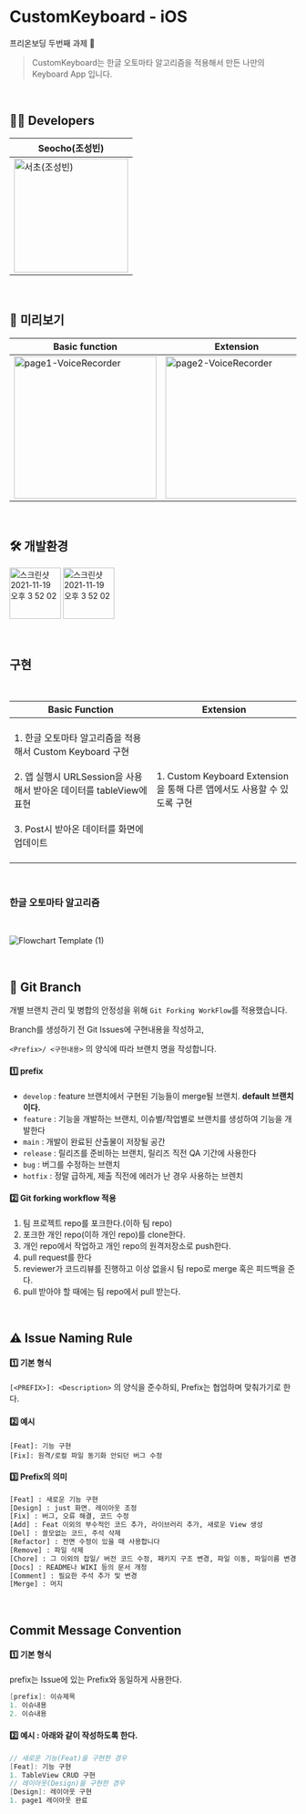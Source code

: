 # CustomKeyboard - iOS
프리온보딩 두번째 과제 📱

> CustomKeyboard는 한글 오토마타 알고리즘을 적용해서 만든 나만의 Keyboard App 입니다.

<br>

## 🧑‍💻 Developers
|Seocho(조성빈)|
|---|
|<img width = "200" alt= "서초(조성빈)" src = "https://user-images.githubusercontent.com/64088377/177668277-f9db3eb2-b252-4795-9eec-4f8cc5e10304.jpeg">|
<br>

## 👀 미리보기
|Basic function|Extension|
|---|---|
|<img width = "250" alt="page1-VoiceRecorder" src = "https://user-images.githubusercontent.com/73249915/180597545-5c5d502f-7b42-4078-807f-c5fae3cd23f5.gif">|<img width = "250" alt= "page2-VoiceRecorder" src = "https://user-images.githubusercontent.com/73249915/180597790-60bc5e75-c19d-4045-bed0-69c9b8c2eb9a.gif">|

<br>

## 🛠 개발환경
<img width="90" alt="스크린샷 2021-11-19 오후 3 52 02" src="https://img.shields.io/badge/iOS-13.0+-silver"> <img width="90" alt="스크린샷 2021-11-19 오후 3 52 02" src="https://img.shields.io/badge/Xcode-13.4-blue">

<br>

## 구현

<br>

|Basic Function|Extension|
|-----|---|
|<br> 1. 한글 오토마타 알고리즘을 적용해서 Custom Keyboard 구현 <br><br> 2. 앱 실행시 URLSession을 사용해서 받아온 데이터를 tableView에 표현 <br><br> 3. Post시 받아온 데이터를 화면에 업데이트 <br><br>|1. Custom Keyboard Extension을 통해 다른 앱에서도 사용할 수 있도록 구현 <br>|

<br>

### 한글 오토마타 알고리즘

<br>

![Flowchart Template (1)](https://user-images.githubusercontent.com/73249915/180601444-27930f5a-1599-49ad-9244-c8f785a9ede8.jpg)


<br>

## 🔀  Git Branch

개별 브랜치 관리 및 병합의 안정성을 위해 `Git Forking WorkFlow`를 적용했습니다.

Branch를 생성하기 전 Git Issues에 구현내용을 작성하고,

`<Prefix>/ <구현내용>` 의 양식에 따라 브랜치 명을 작성합니다.

#### 1️⃣ prefix

- `develop` : feature 브랜치에서 구현된 기능들이 merge될 브랜치. **default 브랜치이다.**
- `feature` : 기능을 개발하는 브랜치, 이슈별/작업별로 브랜치를 생성하여 기능을 개발한다
- `main` : 개발이 완료된 산출물이 저장될 공간
- `release` : 릴리즈를 준비하는 브랜치, 릴리즈 직전 QA 기간에 사용한다
- `bug` : 버그를 수정하는 브랜치
- `hotfix` : 정말 급하게, 제출 직전에 에러가 난 경우 사용하는 브렌치

#### 2️⃣ Git forking workflow 적용

1. 팀 프로젝트 repo를 포크한다.(이하 팀 repo)
2. 포크한 개인 repo(이하 개인 repo)를 clone한다.
3. 개인 repo에서 작업하고 개인 repo의 원격저장소로 push한다.
4. pull request를 한다
5. reviewer가 코드리뷰를 진행하고 이상 없을시 팀 repo로 merge 혹은 피드백을 준다.
5. pull 받아야 할 때에는 팀 repo에서 pull 받는다.

</br>

## ⚠️  Issue Naming Rule
#### 1️⃣ 기본 형식
`[<PREFIX>]: <Description>` 의 양식을 준수하되, Prefix는 협업하며 맞춰가기로 한다.

#### 2️⃣ 예시
```
[Feat]: 기능 구현
[Fix]: 원격/로컬 파일 동기화 안되던 버그 수정
```

#### 3️⃣ Prefix의 의미

```bash
[Feat] : 새로운 기능 구현
[Design] : just 화면. 레이아웃 조정
[Fix] : 버그, 오류 해결, 코드 수정
[Add] : Feat 이외의 부수적인 코드 추가, 라이브러리 추가, 새로운 View 생성
[Del] : 쓸모없는 코드, 주석 삭제
[Refactor] : 전면 수정이 있을 때 사용합니다
[Remove] : 파일 삭제
[Chore] : 그 이외의 잡일/ 버전 코드 수정, 패키지 구조 변경, 파일 이동, 파일이름 변경
[Docs] : README나 WIKI 등의 문서 개정
[Comment] : 필요한 주석 추가 및 변경
[Merge] : 머지
```

</br>

##  Commit Message Convention

#### 1️⃣ 기본 형식
prefix는 Issue에 있는 Prefix와 동일하게 사용한다.
```swift
[prefix]: 이슈제목
1. 이슈내용
2. 이슈내용
```

#### 2️⃣ 예시 : 아래와 같이 작성하도록 한다.

```swift
// 새로운 기능(Feat)을 구현한 경우
[Feat]: 기능 구현
1. TableView CRUD 구현
// 레이아웃(Design)을 구현한 경우
[Design]: 레이아웃 구현
1. page1 레이아웃 완료
```

</br>

